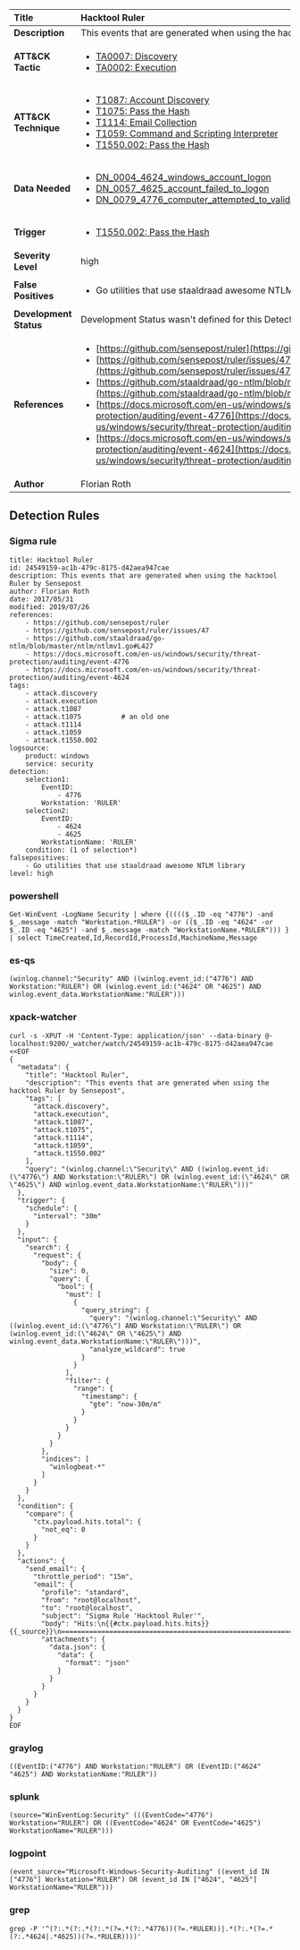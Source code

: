 | Title                    | Hacktool Ruler       |
|:-------------------------|:------------------|
| **Description**          | This events that are generated when using the hacktool Ruler by Sensepost |
| **ATT&amp;CK Tactic**    |  <ul><li>[TA0007: Discovery](https://attack.mitre.org/tactics/TA0007)</li><li>[TA0002: Execution](https://attack.mitre.org/tactics/TA0002)</li></ul>  |
| **ATT&amp;CK Technique** | <ul><li>[T1087: Account Discovery](https://attack.mitre.org/techniques/T1087)</li><li>[T1075: Pass the Hash](https://attack.mitre.org/techniques/T1075)</li><li>[T1114: Email Collection](https://attack.mitre.org/techniques/T1114)</li><li>[T1059: Command and Scripting Interpreter](https://attack.mitre.org/techniques/T1059)</li><li>[T1550.002: Pass the Hash](https://attack.mitre.org/techniques/T1550/002)</li></ul>  |
| **Data Needed**          | <ul><li>[DN_0004_4624_windows_account_logon](../Data_Needed/DN_0004_4624_windows_account_logon.md)</li><li>[DN_0057_4625_account_failed_to_logon](../Data_Needed/DN_0057_4625_account_failed_to_logon.md)</li><li>[DN_0079_4776_computer_attempted_to_validate_the_credentials_for_an_account](../Data_Needed/DN_0079_4776_computer_attempted_to_validate_the_credentials_for_an_account.md)</li></ul>  |
| **Trigger**              | <ul><li>[T1550.002: Pass the Hash](../Triggers/T1550.002.md)</li></ul>  |
| **Severity Level**       | high |
| **False Positives**      | <ul><li>Go utilities that use staaldraad awesome NTLM library</li></ul>  |
| **Development Status**   |  Development Status wasn't defined for this Detection Rule yet  |
| **References**           | <ul><li>[https://github.com/sensepost/ruler](https://github.com/sensepost/ruler)</li><li>[https://github.com/sensepost/ruler/issues/47](https://github.com/sensepost/ruler/issues/47)</li><li>[https://github.com/staaldraad/go-ntlm/blob/master/ntlm/ntlmv1.go#L427](https://github.com/staaldraad/go-ntlm/blob/master/ntlm/ntlmv1.go#L427)</li><li>[https://docs.microsoft.com/en-us/windows/security/threat-protection/auditing/event-4776](https://docs.microsoft.com/en-us/windows/security/threat-protection/auditing/event-4776)</li><li>[https://docs.microsoft.com/en-us/windows/security/threat-protection/auditing/event-4624](https://docs.microsoft.com/en-us/windows/security/threat-protection/auditing/event-4624)</li></ul>  |
| **Author**               | Florian Roth |


## Detection Rules

### Sigma rule

```
title: Hacktool Ruler
id: 24549159-ac1b-479c-8175-d42aea947cae
description: This events that are generated when using the hacktool Ruler by Sensepost
author: Florian Roth
date: 2017/05/31
modified: 2019/07/26
references:
    - https://github.com/sensepost/ruler
    - https://github.com/sensepost/ruler/issues/47
    - https://github.com/staaldraad/go-ntlm/blob/master/ntlm/ntlmv1.go#L427
    - https://docs.microsoft.com/en-us/windows/security/threat-protection/auditing/event-4776
    - https://docs.microsoft.com/en-us/windows/security/threat-protection/auditing/event-4624
tags:
    - attack.discovery
    - attack.execution
    - attack.t1087
    - attack.t1075          # an old one
    - attack.t1114
    - attack.t1059
    - attack.t1550.002
logsource:
    product: windows
    service: security
detection:
    selection1:
        EventID:
            - 4776
        Workstation: 'RULER'
    selection2:
        EventID:
            - 4624
            - 4625
        WorkstationName: 'RULER'
    condition: (1 of selection*)
falsepositives:
    - Go utilities that use staaldraad awesome NTLM library
level: high

```





### powershell
    
```
Get-WinEvent -LogName Security | where {(((($_.ID -eq "4776") -and $_.message -match "Workstation.*RULER") -or (($_.ID -eq "4624" -or $_.ID -eq "4625") -and $_.message -match "WorkstationName.*RULER"))) } | select TimeCreated,Id,RecordId,ProcessId,MachineName,Message
```


### es-qs
    
```
(winlog.channel:"Security" AND ((winlog.event_id:("4776") AND Workstation:"RULER") OR (winlog.event_id:("4624" OR "4625") AND winlog.event_data.WorkstationName:"RULER")))
```


### xpack-watcher
    
```
curl -s -XPUT -H 'Content-Type: application/json' --data-binary @- localhost:9200/_watcher/watch/24549159-ac1b-479c-8175-d42aea947cae <<EOF
{
  "metadata": {
    "title": "Hacktool Ruler",
    "description": "This events that are generated when using the hacktool Ruler by Sensepost",
    "tags": [
      "attack.discovery",
      "attack.execution",
      "attack.t1087",
      "attack.t1075",
      "attack.t1114",
      "attack.t1059",
      "attack.t1550.002"
    ],
    "query": "(winlog.channel:\"Security\" AND ((winlog.event_id:(\"4776\") AND Workstation:\"RULER\") OR (winlog.event_id:(\"4624\" OR \"4625\") AND winlog.event_data.WorkstationName:\"RULER\")))"
  },
  "trigger": {
    "schedule": {
      "interval": "30m"
    }
  },
  "input": {
    "search": {
      "request": {
        "body": {
          "size": 0,
          "query": {
            "bool": {
              "must": [
                {
                  "query_string": {
                    "query": "(winlog.channel:\"Security\" AND ((winlog.event_id:(\"4776\") AND Workstation:\"RULER\") OR (winlog.event_id:(\"4624\" OR \"4625\") AND winlog.event_data.WorkstationName:\"RULER\")))",
                    "analyze_wildcard": true
                  }
                }
              ],
              "filter": {
                "range": {
                  "timestamp": {
                    "gte": "now-30m/m"
                  }
                }
              }
            }
          }
        },
        "indices": [
          "winlogbeat-*"
        ]
      }
    }
  },
  "condition": {
    "compare": {
      "ctx.payload.hits.total": {
        "not_eq": 0
      }
    }
  },
  "actions": {
    "send_email": {
      "throttle_period": "15m",
      "email": {
        "profile": "standard",
        "from": "root@localhost",
        "to": "root@localhost",
        "subject": "Sigma Rule 'Hacktool Ruler'",
        "body": "Hits:\n{{#ctx.payload.hits.hits}}{{_source}}\n================================================================================\n{{/ctx.payload.hits.hits}}",
        "attachments": {
          "data.json": {
            "data": {
              "format": "json"
            }
          }
        }
      }
    }
  }
}
EOF

```


### graylog
    
```
((EventID:("4776") AND Workstation:"RULER") OR (EventID:("4624" "4625") AND WorkstationName:"RULER"))
```


### splunk
    
```
(source="WinEventLog:Security" (((EventCode="4776") Workstation="RULER") OR ((EventCode="4624" OR EventCode="4625") WorkstationName="RULER")))
```


### logpoint
    
```
(event_source="Microsoft-Windows-Security-Auditing" ((event_id IN ["4776"] Workstation="RULER") OR (event_id IN ["4624", "4625"] WorkstationName="RULER")))
```


### grep
    
```
grep -P '^(?:.*(?:.*(?:.*(?=.*(?:.*4776))(?=.*RULER))|.*(?:.*(?=.*(?:.*4624|.*4625))(?=.*RULER))))'
```



